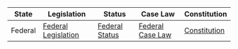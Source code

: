 | State     | Legislation                                         | Status                                                      | Case Law                                                    | Constitution                                             |
|-----------|-----------------------------------------------------|-------------------------------------------------------------|-------------------------------------------------------------|-----------------------------------------------------------|
| Federal   | [Federal Legislation](https://www.mfj.tj/en/laws)   | [Federal Status](https://www.mfj.tj/en/normative-acts)     | [Federal Case Law](https://www.mfj.tj/en/judicial-practice)| [Constitution](https://www.mfj.tj/en/constitution-tajikistan)|